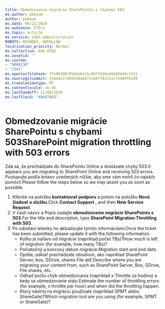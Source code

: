 ```yaml
---
title: Obmedzovanie migrácie SharePointu s chybami 503
ms.author: pebaum
author: pebaum
ms.date: 04/21/2020
ms.audience: ITPro
ms.topic: article
ms.service: o365-administration
ROBOTS: NOINDEX, NOFOLLOW
localization_priority: Normal
ms.collection: Adm_O365
ms.assetid: ''
ms.custom:
- "9000136"
- "2541"
ms.openlocfilehash: f7e0030670564eba15c89f7426e49283d44c3151
ms.sourcegitcommit: 534e9217d99336eb471166ff83231c7e408fb1d9
ms.translationtype: MT
ms.contentlocale: sk-SK
ms.lasthandoff: 11/09/2020
ms.locfileid: "48947463"
---
```

# <a name="sharepoint-migration-throttling-with-503-errors"></a><span data-ttu-id="0367e-102">Obmedzovanie migrácie SharePointu s chybami 503</span><span class="sxs-lookup"><span data-stu-id="0367e-102">SharePoint migration throttling with 503 errors</span></span>

<span data-ttu-id="0367e-103">Zdá sa, že prechádzate do SharePointu Online a dostávate chyby 503.</span><span class="sxs-lookup"><span data-stu-id="0367e-103">It appears you are migrating to SharePoint Online and receiving 503 errors.</span></span> <span data-ttu-id="0367e-104">Postupujte podľa krokov uvedených nižšie, aby sme vám mohli čo najskôr pomôcť.</span><span class="sxs-lookup"><span data-stu-id="0367e-104">Please follow the steps below so we may assist you as soon as possible.</span></span>

1. <span data-ttu-id="0367e-105">Kliknite na položku **kontaktovať podporu** a potom na položku **Nová žiadosť o službu**.</span><span class="sxs-lookup"><span data-stu-id="0367e-105">Click **Contact Support** , and then **New Service Request**.</span></span>
2. <span data-ttu-id="0367e-106">V časti názov a Popis zadajte **obmedzovanie migrácie SharePointu s 503**.</span><span class="sxs-lookup"><span data-stu-id="0367e-106">For the title and description, type **SharePoint Migration Throttling with 503**.</span></span>
3. <span data-ttu-id="0367e-107">Po odoslaní letenky ho aktualizujte týmito informáciami:</span><span class="sxs-lookup"><span data-stu-id="0367e-107">Once the ticket has been submitted, please update it with the following information:</span></span>
    - <span data-ttu-id="0367e-108">Koľko je naľavo od migrácie (napríklad počet TBs)?</span><span class="sxs-lookup"><span data-stu-id="0367e-108">How much is left of migration (for example, how many TBs)?</span></span>
    - <span data-ttu-id="0367e-109">Počiatočný a koncový dátum migrácie.</span><span class="sxs-lookup"><span data-stu-id="0367e-109">Migration start and end date.</span></span>
    - <span data-ttu-id="0367e-110">Opíšte, odkiaľ prechádzate obsahom, ako napríklad SharePoint Server, box, GDrive, shares File atď.</span><span class="sxs-lookup"><span data-stu-id="0367e-110">Describe where you are migrating your content from, such as SharePoint Server, Box, GDrive, File shares, etc.</span></span>
    - <span data-ttu-id="0367e-111">Odhad počtu chýb obmedzovania (napríklad x Throttle za hodinu) a kedy sa obmedzovanie stalo.</span><span class="sxs-lookup"><span data-stu-id="0367e-111">Estimate the number of throttling errors (for example, x throttle per hour) and when did the throttling happen.</span></span>
    - <span data-ttu-id="0367e-112">Ktorý nástroj na migráciu používate (napríklad SPMT alebo ShareGate)?</span><span class="sxs-lookup"><span data-stu-id="0367e-112">Which migration tool are you using (for example, SPMT or ShareGate)?</span></span>
